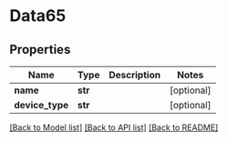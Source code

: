 # Data65

## Properties
Name | Type | Description | Notes
------------ | ------------- | ------------- | -------------
**name** | **str** |  | [optional] 
**device_type** | **str** |  | [optional] 

[[Back to Model list]](../README.md#documentation-for-models) [[Back to API list]](../README.md#documentation-for-api-endpoints) [[Back to README]](../README.md)


